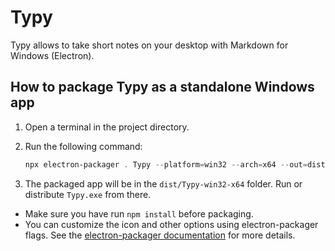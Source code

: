 # Typy

Typy allows to take short notes on your desktop with Markdown for Windows (Electron).

## How to package Typy as a standalone Windows app

1. Open a terminal in the project directory.
2. Run the following command:

   ```powershell
   npx electron-packager . Typy --platform=win32 --arch=x64 --out=dist --overwrite
   ```

3. The packaged app will be in the `dist/Typy-win32-x64` folder. Run or distribute `Typy.exe` from there.

- Make sure you have run `npm install` before packaging.
- You can customize the icon and other options using electron-packager flags. See the [electron-packager documentation](https://github.com/electron/electron-packager) for more details.
